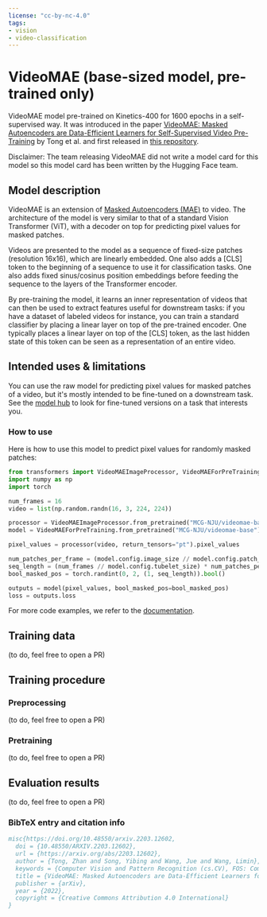 ```yaml
---
license: "cc-by-nc-4.0"
tags:
- vision
- video-classification
---
```


# VideoMAE (base-sized model, pre-trained only) 

VideoMAE model pre-trained on Kinetics-400 for 1600 epochs in a self-supervised way. It was introduced in the paper [VideoMAE: Masked Autoencoders are Data-Efficient Learners for Self-Supervised Video Pre-Training](https://arxiv.org/abs/2203.12602) by Tong et al. and first released in [this repository](https://github.com/MCG-NJU/VideoMAE). 

Disclaimer: The team releasing VideoMAE did not write a model card for this model so this model card has been written by the Hugging Face team.

## Model description

VideoMAE is an extension of [Masked Autoencoders (MAE)](https://arxiv.org/abs/2111.06377) to video. The architecture of the model is very similar to that of a standard Vision Transformer (ViT), with a decoder on top for predicting pixel values for masked patches.

Videos are presented to the model as a sequence of fixed-size patches (resolution 16x16), which are linearly embedded. One also adds a [CLS] token to the beginning of a sequence to use it for classification tasks. One also adds fixed sinus/cosinus position embeddings before feeding the sequence to the layers of the Transformer encoder.

By pre-training the model, it learns an inner representation of videos that can then be used to extract features useful for downstream tasks: if you have a dataset of labeled videos for instance, you can train a standard classifier by placing a linear layer on top of the pre-trained encoder. One typically places a linear layer on top of the [CLS] token, as the last hidden state of this token can be seen as a representation of an entire video.

## Intended uses & limitations

You can use the raw model for predicting pixel values for masked patches of a video, but it's mostly intended to be fine-tuned on a downstream task. See the [model hub](https://huggingface.co/models?filter=videomae) to look for fine-tuned versions on a task that interests you.

### How to use

Here is how to use this model to predict pixel values for randomly masked patches:

```python
from transformers import VideoMAEImageProcessor, VideoMAEForPreTraining
import numpy as np
import torch

num_frames = 16
video = list(np.random.randn(16, 3, 224, 224))

processor = VideoMAEImageProcessor.from_pretrained("MCG-NJU/videomae-base")
model = VideoMAEForPreTraining.from_pretrained("MCG-NJU/videomae-base")

pixel_values = processor(video, return_tensors="pt").pixel_values

num_patches_per_frame = (model.config.image_size // model.config.patch_size) ** 2
seq_length = (num_frames // model.config.tubelet_size) * num_patches_per_frame
bool_masked_pos = torch.randint(0, 2, (1, seq_length)).bool()

outputs = model(pixel_values, bool_masked_pos=bool_masked_pos)
loss = outputs.loss
```

For more code examples, we refer to the [documentation](https://huggingface.co/transformers/main/model_doc/videomae.html#).

## Training data

(to do, feel free to open a PR)

## Training procedure

### Preprocessing

(to do, feel free to open a PR)

### Pretraining

(to do, feel free to open a PR)

## Evaluation results

(to do, feel free to open a PR)

### BibTeX entry and citation info

```bibtex
misc{https://doi.org/10.48550/arxiv.2203.12602,
  doi = {10.48550/ARXIV.2203.12602},
  url = {https://arxiv.org/abs/2203.12602},
  author = {Tong, Zhan and Song, Yibing and Wang, Jue and Wang, Limin},
  keywords = {Computer Vision and Pattern Recognition (cs.CV), FOS: Computer and information sciences, FOS: Computer and information sciences},
  title = {VideoMAE: Masked Autoencoders are Data-Efficient Learners for Self-Supervised Video Pre-Training},
  publisher = {arXiv},
  year = {2022},
  copyright = {Creative Commons Attribution 4.0 International}
}
```